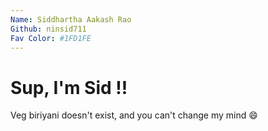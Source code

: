 ```yaml
---
Name: Siddhartha Aakash Rao
Github: ninsid711
Fav Color: #1FD1FE
---
```

# Sup, I'm Sid !!
Veg biriyani doesn't exist, and you can't change my mind 😄